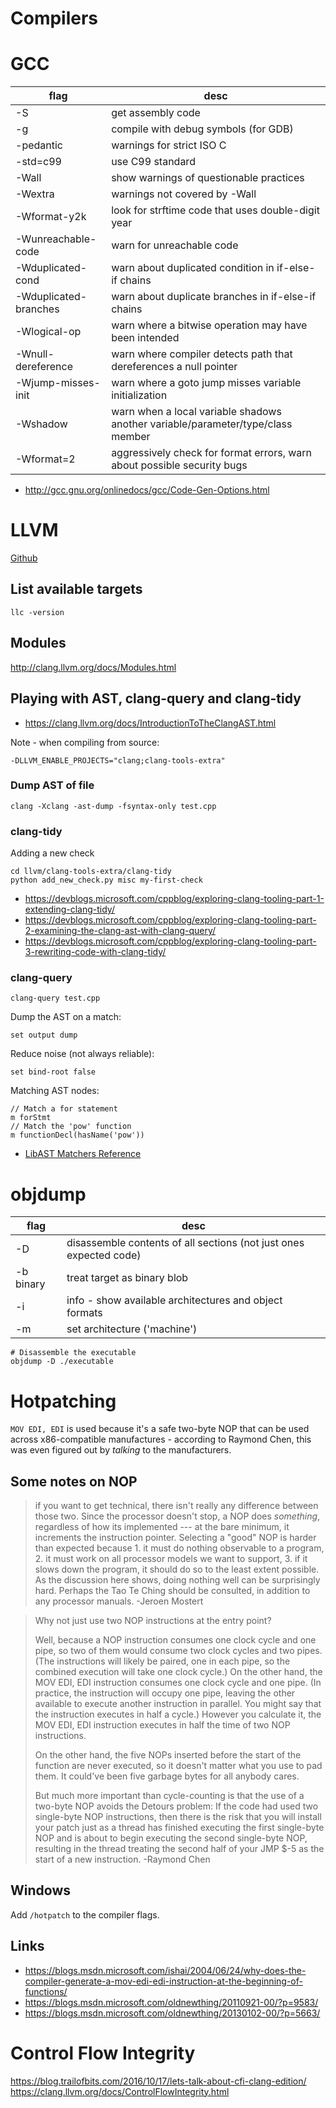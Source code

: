 # Compilers


# GCC

| flag                  | desc                                                                            |
|--------------------- |------------------------------------------------------------------------------- |
| -S                    | get assembly code                                                               |
| -g                    | compile with debug symbols (for GDB)                                            |
| -pedantic             | warnings for strict ISO C                                                       |
| -std=c99              | use C99 standard                                                                |
| -Wall                 | show warnings of questionable practices                                         |
| -Wextra               | warnings not covered by -Wall                                                   |
| -Wformat-y2k          | look for strftime code that uses double-digit year                              |
| -Wunreachable-code    | warn for unreachable code                                                       |
| -Wduplicated-cond     | warn about duplicated condition in if-else-if chains                            |
| -Wduplicated-branches | warn about duplicate branches in if-else-if chains                              |
| -Wlogical-op          | warn where a bitwise operation may have been intended                           |
| -Wnull-dereference    | warn where compiler detects path that dereferences a null pointer               |
| -Wjump-misses-init    | warn where a goto jump misses variable initialization                           |
| -Wshadow              | warn when a local variable shadows another variable/parameter/type/class member |
| -Wformat=2            | aggressively check for format errors, warn about possible security bugs         |

- <http://gcc.gnu.org/onlinedocs/gcc/Code-Gen-Options.html>


# LLVM

[Github](https://github.com/llvm/llvm-project)


## List available targets

```shell
llc -version
```


## Modules

<http://clang.llvm.org/docs/Modules.html>


## Playing with AST, clang-query and clang-tidy

- <https://clang.llvm.org/docs/IntroductionToTheClangAST.html>

Note - when compiling from source:

```shell
-DLLVM_ENABLE_PROJECTS="clang;clang-tools-extra"
```


### Dump AST of file

```shell
clang -Xclang -ast-dump -fsyntax-only test.cpp
```


### clang-tidy

Adding a new check

```shell
cd llvm/clang-tools-extra/clang-tidy
python add_new_check.py misc my-first-check
```

- <https://devblogs.microsoft.com/cppblog/exploring-clang-tooling-part-1-extending-clang-tidy/>
- <https://devblogs.microsoft.com/cppblog/exploring-clang-tooling-part-2-examining-the-clang-ast-with-clang-query/>
- <https://devblogs.microsoft.com/cppblog/exploring-clang-tooling-part-3-rewriting-code-with-clang-tidy/>


### clang-query

```shell
clang-query test.cpp
```

Dump the AST on a match:

```
set output dump
```

Reduce noise (not always reliable):

```
set bind-root false
```

Matching AST nodes:

```
// Match a for statement
m forStmt
// Match the 'pow' function
m functionDecl(hasName('pow'))
```

- [LibAST Matchers Reference](https://clang.llvm.org/docs/LibASTMatchersReference.html)


# objdump

| flag      | desc                                                               |
|--------- |------------------------------------------------------------------ |
| -D        | disassemble contents of all sections (not just ones expected code) |
| -b binary | treat target as binary blob                                        |
| -i        | info - show available architectures and object formats             |
| -m        | set architecture ('machine')                                       |

```shell
# Disassemble the executable
objdump -D ./executable
```


# Hotpatching

`MOV EDI, EDI` is used because it's a safe two-byte NOP that can be used across x86-compatible manufactures - according to Raymond Chen, this was even figured out by *talking* to the manufacturers.


## Some notes on NOP

> if you want to get technical, there isn't really any difference between those two. Since the processor doesn't stop, a NOP does *something*, regardless of how its implemented --- at the bare minimum, it increments the instruction pointer. Selecting a "good" NOP is harder than expected because 1. it must do nothing observable to a program, 2. it must work on all processor models we want to support, 3. if it slows down the program, it should do so to the least extent possible. As the discussion here shows, doing nothing well can be surprisingly hard. Perhaps the Tao Te Ching should be consulted, in addition to any processor manuals. -Jeroen Mostert

> Why not just use two NOP instructions at the entry point?
> 
> Well, because a NOP instruction consumes one clock cycle and one pipe, so two of them would consume two clock cycles and two pipes. (The instructions will likely be paired, one in each pipe, so the combined execution will take one clock cycle.) On the other hand, the MOV EDI, EDI instruction consumes one clock cycle and one pipe. (In practice, the instruction will occupy one pipe, leaving the other available to execute another instruction in parallel. You might say that the instruction executes in half a cycle.) However you calculate it, the MOV EDI, EDI instruction executes in half the time of two NOP instructions.
> 
> On the other hand, the five NOPs inserted before the start of the function are never executed, so it doesn't matter what you use to pad them. It could've been five garbage bytes for all anybody cares.
> 
> But much more important than cycle-counting is that the use of a two-byte NOP avoids the Detours problem: If the code had used two single-byte NOP instructions, then there is the risk that you will install your patch just as a thread has finished executing the first single-byte NOP and is about to begin executing the second single-byte NOP, resulting in the thread treating the second half of your JMP $-5 as the start of a new instruction. -Raymond Chen


## Windows

Add `/hotpatch` to the compiler flags.


## Links

- <https://blogs.msdn.microsoft.com/ishai/2004/06/24/why-does-the-compiler-generate-a-mov-edi-edi-instruction-at-the-beginning-of-functions/>
- <https://blogs.msdn.microsoft.com/oldnewthing/20110921-00/?p=9583/>
- <https://blogs.msdn.microsoft.com/oldnewthing/20130102-00/?p=5663/>


# Control Flow Integrity

<https://blog.trailofbits.com/2016/10/17/lets-talk-about-cfi-clang-edition/> <https://clang.llvm.org/docs/ControlFlowIntegrity.html>